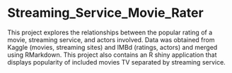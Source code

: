 # Streaming_Service_Movie_Rater

This project explores the relationships between the popular rating of a movie, streaming service, and actors involved. Data was obtained from Kaggle (movies, streaming sites) and IMBd (ratings, actors) and merged using RMarkdown. This project also contains an R shiny application that displays popularity of included movies TV separated by streaming service. 
